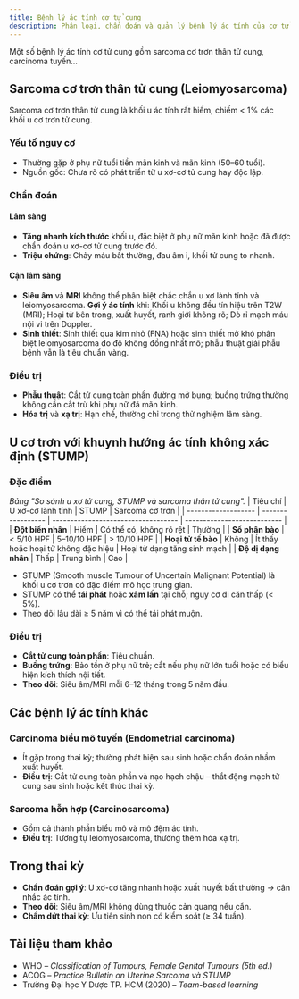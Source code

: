 ```yaml
---
title: Bệnh lý ác tính cơ tử cung
description: Phân loại, chẩn đoán và quản lý bệnh lý ác tính của cơ tử cung.
---
```


Một số bệnh lý ác tính cơ tử cung gồm sarcoma cơ trơn thân tử cung, carcinoma tuyến...

## Sarcoma cơ trơn thân tử cung (Leiomyosarcoma)

Sarcoma cơ trơn thân tử cung là khối u ác tính rất hiếm, chiếm < 1% các khối u cơ trơn tử cung.

### Yếu tố nguy cơ

- Thường gặp ở phụ nữ tuổi tiền mãn kinh và mãn kinh (50–60 tuổi).
- Nguồn gốc: Chưa rõ có phát triển từ u xơ-cơ tử cung hay độc lập.

### Chẩn đoán

#### Lâm sàng

- **Tăng nhanh kích thước** khối u, đặc biệt ở phụ nữ mãn kinh hoặc đã được chẩn đoán u xơ-cơ tử cung trước đó.
- **Triệu chứng**: Chảy máu bất thường, đau âm ỉ, khối tử cung to nhanh.

#### Cận lâm sàng

- **Siêu âm** và **MRI** không thể phân biệt chắc chắn u xơ lành tính và leiomyosarcoma. **Gợi ý ác tính** khi: Khối u không đều tín hiệu trên T2W (MRI); Hoại tử bên trong, xuất huyết, ranh giới không rõ; Dò rỉ mạch máu nội vi trên Doppler.
- **Sinh thiết**: Sinh thiết qua kim nhỏ (FNA) hoặc sinh thiết mở khó phân biệt leiomyosarcoma do độ không đồng nhất mô; phẫu thuật giải phẫu bệnh vẫn là tiêu chuẩn vàng.

### Điều trị

- **Phẫu thuật**: Cắt tử cung toàn phần đường mở bụng; buồng trứng thường không cần cắt trừ khi phụ nữ đã mãn kinh.
- **Hóa trị** và **xạ trị**: Hạn chế, thường chỉ trong thử nghiệm lâm sàng.

## U cơ trơn với khuynh hướng ác tính không xác định (STUMP)

### Đặc điểm

_Bảng "So sánh u xơ tử cung, STUMP và sarcoma thân tử cung"._
| Tiêu chí | U xơ-cơ lành tính | STUMP | Sarcoma cơ trơn |
| ------------------- | ----------------- | ----------------------------------- | --------------------------- |
| **Đột biến nhân** | Hiếm | Có thể có, không rõ rệt | Thường |
| **Số phân bào** | < 5/10 HPF | 5–10/10 HPF | > 10/10 HPF |
| **Hoại tử tế bào** | Không | Ít thấy hoặc hoại tử không đặc hiệu | Hoại tử dạng tăng sinh mạch |
| **Độ dị dạng nhân** | Thấp | Trung bình | Cao |

- STUMP (Smooth muscle Tumour of Uncertain Malignant Potential) là khối u cơ trơn có đặc điểm mô học trung gian.
- STUMP có thể **tái phát** hoặc **xâm lấn** tại chỗ; nguy cơ di căn thấp (< 5%).
- Theo dõi lâu dài ≥ 5 năm vì có thể tái phát muộn.

### Điều trị

- **Cắt tử cung toàn phần**: Tiêu chuẩn.
- **Buồng trứng**: Bảo tồn ở phụ nữ trẻ; cắt nếu phụ nữ lớn tuổi hoặc có biểu hiện kích thích nội tiết.
- **Theo dõi**: Siêu âm/MRI mỗi 6–12 tháng trong 5 năm đầu.

## Các bệnh lý ác tính khác

### Carcinoma biểu mô tuyến (Endometrial carcinoma)

- Ít gặp trong thai kỳ; thường phát hiện sau sinh hoặc chẩn đoán nhầm xuất huyết.
- **Điều trị**: Cắt tử cung toàn phần và nạo hạch chậu – thắt động mạch tử cung sau sinh hoặc kết thúc thai kỳ.

### Sarcoma hỗn hợp (Carcinosarcoma)

- Gồm cả thành phần biểu mô và mô đệm ác tính.
- **Điều trị**: Tương tự leiomyosarcoma, thường thêm hóa xạ trị.

## Trong thai kỳ

- **Chẩn đoán gợi ý**: U xơ-cơ tăng nhanh hoặc xuất huyết bất thường → cân nhắc ác tính.
- **Theo dõi**: Siêu âm/MRI không dùng thuốc cản quang nếu cần.
- **Chấm dứt thai kỳ**: Ưu tiên sinh non có kiểm soát (≥ 34 tuần).

## Tài liệu tham khảo

- WHO – _Classification of Tumours, Female Genital Tumours (5th ed.)_
- ACOG – _Practice Bulletin on Uterine Sarcoma và STUMP_
- Trường Đại học Y Dược TP. HCM (2020) – _Team-based learning_
